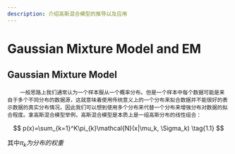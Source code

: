 ```yaml
---
description: 介绍高斯混合模型的推导以及应用
---
```


# Gaussian Mixture Model and EM

## Gaussian Mixture Model

        一般思路上我们通常认为一个样本服从一个概率分布。但是一个样本中每个数据可能是来自于多个不同分布的数据源，这就意味着使用传统意义上的一个分布来拟合数据并不能很好的表示数据的真实分布情况。因此我们可以想到使用多个分布来代替一个分布来增强分布对数据的拟合程度。拿高斯混合模型举例，高斯混合模型是本质上是一组高斯分布的线性组合：

$$
p(x)=\sum_{k=1}^K\pi_{k}\mathcal{N}(x|\mu_k, \Sigma_k) \tag{1.1}
$$

其中$\pi_k为分布的权重$



